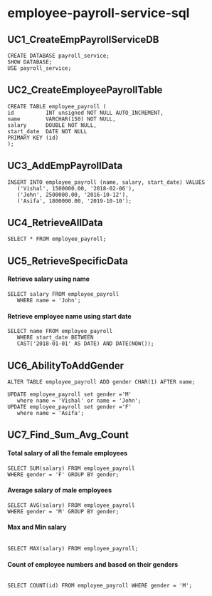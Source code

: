 # employee-payroll-service-sql
## UC1_CreateEmpPayrollServiceDB
```
CREATE DATABASE payroll_service;
SHOW DATABASE;
USE payroll_service;
```
## UC2_CreateEmployeePayrollTable
```
CREATE TABLE employee_payroll (
id          INT unsigned NOT NULL AUTO_INCREMENT,
name        VARCHAR(150) NOT NULL,
salary      DOUBLE NOT NULL,
start_date  DATE NOT NULL
PRIMARY KEY (id)
);
```
## UC3_AddEmpPayrollData
```
INSERT INTO employee_payroll (name, salary, start_date) VALUES
   ('Vishal', 1500000.00, '2018-02-06'),
   ('John', 2500000.00, '2016-10-12'),
   ('Asifa', 1800000.00, '2019-10-10');
```
## UC4_RetrieveAllData
```SELECT * FROM employee_payroll;```
## UC5_RetrieveSpecificData
#### Retrieve salary using name
```
SELECT salary FROM employee_payroll 
   WHERE name = 'John';
```
#### Retrieve employee name using start date
```
SELECT name FROM employee_payroll
   WHERE start_date BETWEEN
   CAST('2018-01-01' AS DATE) AND DATE(NOW());
```
## UC6_AbilityToAddGender
```
ALTER TABLE employee_payroll ADD gender CHAR(1) AFTER name;

UPDATE employee_payroll set gender ='M'
   where name = 'Vishal' or name = 'John';
UPDATE employee_payroll set gender ='F'
   where name = 'Asifa';
```
## UC7_Find_Sum_Avg_Count
#### Total salary of all the female employees
```
SELECT SUM(salary) FROM employee_payroll
WHERE gender = 'F' GROUP BY gender;
```
#### Average salary of male employees
```
SELECT AVG(salary) FROM employee_payroll
WHERE gender = 'M' GROUP BY gender;
```
#### Max and Min salary
```SELECT MIN(salary) FROM employee_payroll;
```
```SELECT MAX(salary) FROM employee_payroll;```
#### Count of employee numbers and based on their genders
```SELECT COUNT(id) FROM employee_payroll;
```
```SELECT COUNT(id) FROM employee_payroll WHERE gender = 'M';```